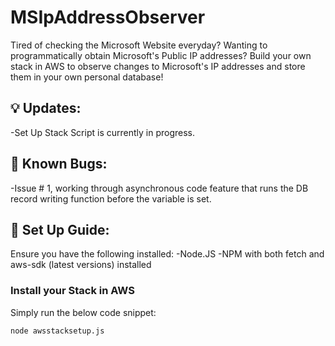 # MSIpAddressObserver

Tired of checking the Microsoft Website everyday? Wanting to programmatically obtain Microsoft's Public IP addresses?
Build your own stack in AWS to observe changes to Microsoft's IP addresses and store them in your own personal database!

## :bulb: Updates:
-Set Up Stack Script is currently in progress.

## :bug: Known Bugs:
-Issue # 1, working through asynchronous code feature that runs the DB record writing function before the variable is set.

## :memo: Set Up Guide:

Ensure you have the following installed:
-Node.JS
-NPM with both fetch and aws-sdk (latest versions) installed

### Install your Stack in AWS

Simply run the below code snippet:
```
node awsstacksetup.js
```